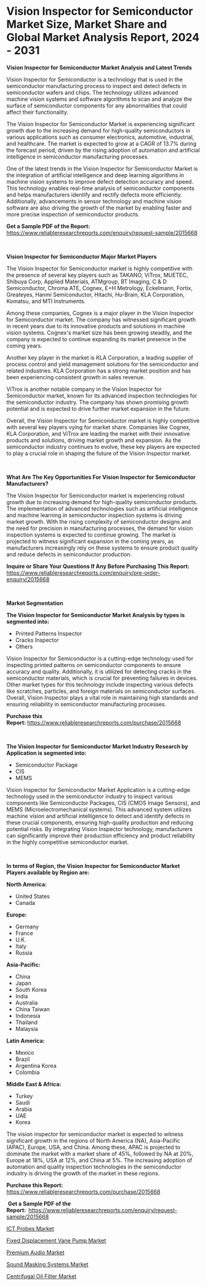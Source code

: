 <p><h1>Vision Inspector for Semiconductor Market Size, Market Share and Global Market Analysis Report, 2024 - 2031</h1></p><p><strong>Vision Inspector for Semiconductor Market Analysis and Latest Trends</strong></p>
<p><p>Vision Inspector for Semiconductor is a technology that is used in the semiconductor manufacturing process to inspect and detect defects in semiconductor wafers and chips. The technology utilizes advanced machine vision systems and software algorithms to scan and analyze the surface of semiconductor components for any abnormalities that could affect their functionality.</p><p>The Vision Inspector for Semiconductor Market is experiencing significant growth due to the increasing demand for high-quality semiconductors in various applications such as consumer electronics, automotive, industrial, and healthcare. The market is expected to grow at a CAGR of 13.7% during the forecast period, driven by the rising adoption of automation and artificial intelligence in semiconductor manufacturing processes.</p><p>One of the latest trends in the Vision Inspector for Semiconductor Market is the integration of artificial intelligence and deep learning algorithms in machine vision systems to improve defect detection accuracy and speed. This technology enables real-time analysis of semiconductor components and helps manufacturers identify and rectify defects more efficiently. Additionally, advancements in sensor technology and machine vision software are also driving the growth of the market by enabling faster and more precise inspection of semiconductor products.</p></p>
<p><strong>Get a Sample PDF of the Report:&nbsp;</strong> <a href="https://www.reliableresearchreports.com/enquiry/request-sample/2015668">https://www.reliableresearchreports.com/enquiry/request-sample/2015668</a></p>
<p>&nbsp;</p>
<p><strong>Vision Inspector for Semiconductor Major Market Players</strong></p>
<p><p>The Vision Inspector for Semiconductor market is highly competitive with the presence of several key players such as TAKANO, ViTrox, MUETEC, Shibuya Corp, Applied Materials, ATMgroup, BT Imaging, C & D Semiconductor, Chroma ATE, Cognex, E+H Metrology, Eckelmann, Fortix, Greateyes, Hanmi Semiconductor, Hitachi, Hu-Brain, KLA Corporation, Komatsu, and MTI Instruments.</p><p>Among these companies, Cognex is a major player in the Vision Inspector for Semiconductor market. The company has witnessed significant growth in recent years due to its innovative products and solutions in machine vision systems. Cognex's market size has been growing steadily, and the company is expected to continue expanding its market presence in the coming years.</p><p>Another key player in the market is KLA Corporation, a leading supplier of process control and yield management solutions for the semiconductor and related industries. KLA Corporation has a strong market position and has been experiencing consistent growth in sales revenue.</p><p>ViTrox is another notable company in the Vision Inspector for Semiconductor market, known for its advanced inspection technologies for the semiconductor industry. The company has shown promising growth potential and is expected to drive further market expansion in the future.</p><p>Overall, the Vision Inspector for Semiconductor market is highly competitive with several key players vying for market share. Companies like Cognex, KLA Corporation, and ViTrox are leading the market with their innovative products and solutions, driving market growth and expansion. As the semiconductor industry continues to evolve, these key players are expected to play a crucial role in shaping the future of the Vision Inspector market.</p></p>
<p>&nbsp;</p>
<p><strong>What Are The Key Opportunities For Vision Inspector for Semiconductor Manufacturers?</strong></p>
<p><p>The Vision Inspector for Semiconductor market is experiencing robust growth due to increasing demand for high-quality semiconductor products. The implementation of advanced technologies such as artificial intelligence and machine learning in semiconductor inspection systems is driving market growth. With the rising complexity of semiconductor designs and the need for precision in manufacturing processes, the demand for vision inspection systems is expected to continue growing. The market is projected to witness significant expansion in the coming years, as manufacturers increasingly rely on these systems to ensure product quality and reduce defects in semiconductor production.</p></p>
<p><strong>Inquire or Share Your Questions If Any Before Purchasing This Report:</strong> <a href="https://www.reliableresearchreports.com/enquiry/pre-order-enquiry/2015668">https://www.reliableresearchreports.com/enquiry/pre-order-enquiry/2015668</a></p>
<p>&nbsp;</p>
<p><strong>Market Segmentation</strong></p>
<p><strong>The Vision Inspector for Semiconductor Market Analysis by types is segmented into:</strong></p>
<p><ul><li>Printed Patterns Inspector</li><li>Cracks Inspector</li><li>Others</li></ul></p>
<p><p>Vision Inspector for Semiconductor is a cutting-edge technology used for inspecting printed patterns on semiconductor components to ensure accuracy and quality. Additionally, it is utilized for detecting cracks in the semiconductor materials, which is crucial for preventing failures in devices. Other market types for this technology include inspecting various defects like scratches, particles, and foreign materials on semiconductor surfaces. Overall, Vision Inspector plays a vital role in maintaining high standards and ensuring reliability in semiconductor manufacturing processes.</p></p>
<p><strong>Purchase this Report:&nbsp;</strong><a href="https://www.reliableresearchreports.com/purchase/2015668">https://www.reliableresearchreports.com/purchase/2015668</a></p>
<p>&nbsp;</p>
<p><strong>The Vision Inspector for Semiconductor Market Industry Research by Application is segmented into:</strong></p>
<p><ul><li>Semiconductor Package</li><li>CIS</li><li>MEMS</li></ul></p>
<p><p>Vision Inspector for Semiconductor Market Application is a cutting-edge technology used in the semiconductor industry to inspect various components like Semiconductor Packages, CIS (CMOS Image Sensors), and MEMS (Microelectromechanical systems). This advanced system utilizes machine vision and artificial intelligence to detect and identify defects in these crucial components, ensuring high-quality production and reducing potential risks. By integrating Vision Inspector technology, manufacturers can significantly improve their production efficiency and product reliability in the highly competitive semiconductor market.</p></p>
<p>&nbsp;</p>
<p><strong>In terms of Region, the Vision Inspector for Semiconductor Market Players available by Region are:</strong></p>
<p>
    <p> <strong> North America: </strong>
        <ul>
            <li>United States</li>
            <li>Canada</li>
        </ul>
        </p> 
    <p> <strong> Europe: </strong>
        <ul>
            <li>Germany</li>
            <li>France</li>
            <li>U.K.</li>
            <li>Italy</li>
            <li>Russia</li>
        </ul>
        </p> 
    <p> <strong> Asia-Pacific: </strong>
        <ul>
            <li>China</li>
            <li>Japan</li>
            <li>South Korea</li>
            <li>India</li>
            <li>Australia</li>
            <li>China Taiwan</li>
            <li>Indonesia</li>
            <li>Thailand</li>
            <li>Malaysia</li>
        </ul>
        </p> 
    <p> <strong> Latin America: </strong>
        <ul>
            <li>Mexico</li>
            <li>Brazil</li>
            <li>Argentina Korea</li>
            <li>Colombia</li>
        </ul>
        </p> 
    <p> <strong> Middle East & Africa: </strong>
        <ul>
            <li>Turkey</li>
            <li>Saudi</li>
            <li>Arabia</li>
            <li>UAE</li>
            <li>Korea</li>
        </ul>
    </p>
    </p>
<p><p>The vision inspector for semiconductor market is expected to witness significant growth in the regions of North America (NA), Asia-Pacific (APAC), Europe, USA, and China. Among these, APAC is projected to dominate the market with a market share of 45%, followed by NA at 20%, Europe at 18%, USA at 12%, and China at 5%. The increasing adoption of automation and quality inspection technologies in the semiconductor industry is driving the growth of the market in these regions.</p></p>
<p><strong>Purchase this Report: </strong><a href="https://www.reliableresearchreports.com/purchase/2015668">https://www.reliableresearchreports.com/purchase/2015668</a></p>
<p>&nbsp;<strong>Get a Sample PDF of the Report:&nbsp;&nbsp;</strong><a href="https://www.reliableresearchreports.com/enquiry/request-sample/2015668">https://www.reliableresearchreports.com/enquiry/request-sample/2015668</a></p>
<p><strong></strong></p>
<p><p><a href="https://github.com/Sherrillcrooksxa8i18ucf2m/Market-Research-Report-List-1/blob/main/ict-probes-market.md">ICT Probes Market</a></p><p><a href="https://funky-papaya-cf4.notion.site/Fixed-Displacement-Vane-Pump-Market-Size-Share-Trends-Analysis-Report-By-Application-Regional-Ou-7c15f72b22254978959d3f191fb4f47c">Fixed Displacement Vane Pump Market</a></p><p><a href="https://view.publitas.com/reportprime-1/premium-audio-market-growth-market-trends-covid-19-impact-and-forecasts-for-period-from-2024-2031/">Premium Audio Market</a></p><p><a href="https://view.publitas.com/reportprime-1/sound-masking-systems-market-insights-market-players-and-forecast-till-2031/">Sound Masking Systems Market</a></p><p><a href="https://sore-arch-6db.notion.site/Centrifugal-Oil-Filter-Market-Size-Market-Share-and-Global-Market-Analysis-Report-2024-2031-2aa4f47a9e6047cf857912fbf511e3cb">Centrifugal Oil Filter Market</a></p></p>